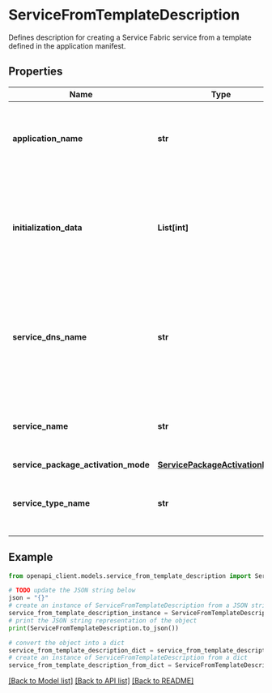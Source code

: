 # ServiceFromTemplateDescription

Defines description for creating a Service Fabric service from a template defined in the application manifest. 

## Properties

Name | Type | Description | Notes
------------ | ------------- | ------------- | -------------
**application_name** | **str** | The name of the application, including the &#39;fabric:&#39; URI scheme. | 
**initialization_data** | **List[int]** | Array of bytes to be sent as an integer array. Each element of array is a number between 0 and 255. | [optional] 
**service_dns_name** | **str** | The DNS name of the service. It requires the DNS system service to be enabled in Service Fabric cluster. | [optional] 
**service_name** | **str** | The full name of the service with &#39;fabric:&#39; URI scheme. | 
**service_package_activation_mode** | [**ServicePackageActivationMode**](ServicePackageActivationMode.md) |  | [optional] 
**service_type_name** | **str** | Name of the service type as specified in the service manifest. | 

## Example

```python
from openapi_client.models.service_from_template_description import ServiceFromTemplateDescription

# TODO update the JSON string below
json = "{}"
# create an instance of ServiceFromTemplateDescription from a JSON string
service_from_template_description_instance = ServiceFromTemplateDescription.from_json(json)
# print the JSON string representation of the object
print(ServiceFromTemplateDescription.to_json())

# convert the object into a dict
service_from_template_description_dict = service_from_template_description_instance.to_dict()
# create an instance of ServiceFromTemplateDescription from a dict
service_from_template_description_from_dict = ServiceFromTemplateDescription.from_dict(service_from_template_description_dict)
```
[[Back to Model list]](../README.md#documentation-for-models) [[Back to API list]](../README.md#documentation-for-api-endpoints) [[Back to README]](../README.md)



